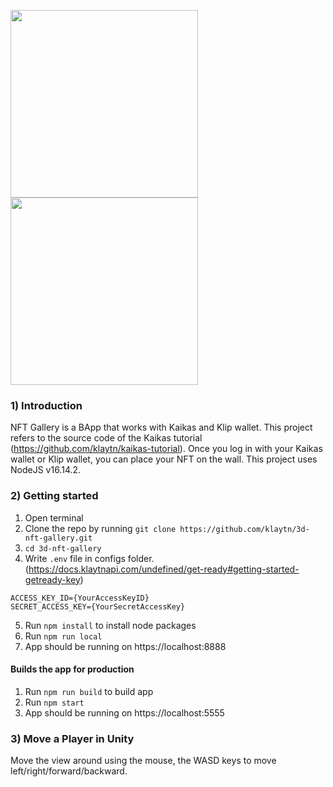 <img width="300"  src="https://user-images.githubusercontent.com/32542557/162716172-e180ec80-8c7e-4f48-a59a-132b8c577d13.png"><img width="300" src="https://user-images.githubusercontent.com/32542557/162716176-60d07f67-6c2f-421f-810a-9a9ceb457971.png">


### 1) Introduction
NFT Gallery is a BApp that works with Kaikas and Klip wallet. This project refers to the source code of the Kaikas tutorial (https://github.com/klaytn/kaikas-tutorial). Once you log in with your Kaikas wallet or Klip wallet, you can place your NFT on the wall. This project uses NodeJS v16.14.2.

### 2) Getting started
1. Open terminal
2. Clone the repo by running `git clone https://github.com/klaytn/3d-nft-gallery.git`
3. `cd 3d-nft-gallery`
4. Write `.env` file in configs folder. (https://docs.klaytnapi.com/undefined/get-ready#getting-started-getready-key)
```
ACCESS_KEY_ID={YourAccessKeyID}
SECRET_ACCESS_KEY={YourSecretAccessKey}
```
5. Run `npm install` to install node packages
6. Run `npm run local`
7. App should be running on https://localhost:8888

#### Builds the app for production
1. Run `npm run build` to build app
2. Run `npm start`
3. App should be running on https://localhost:5555

### 3) Move a Player in Unity 
Move the view around using the mouse, the WASD keys to move left/right/forward/backward. 
